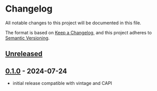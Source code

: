 # Changelog

All notable changes to this project will be documented in this file.

The format is based on [Keep a Changelog](https://keepachangelog.com/en/1.0.0/),
and this project adheres to [Semantic Versioning](https://semver.org/spec/v2.0.0.html).

## [Unreleased]

## [0.1.0] - 2024-07-24

- initial release compatible with vintage and CAPI

[Unreleased]: https://github.com/giantswarm/kratix-app/compare/v0.1.0...HEAD
[0.1.0]: https://github.com/giantswarm/kratix-app/releases/tag/v0.1.0
